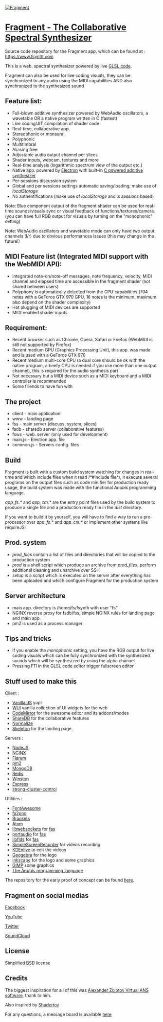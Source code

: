 [![Fragment](https://www.fsynth.com/data/fs_screenshot_logo.png)](https://www.fsynth.com)

# [Fragment - The Collaborative Spectral Synthesizer](https://www.fsynth.com)

Source code repository for the Fragment app. which can be found at : https://www.fsynth.com

This is a web. spectral synthesizer powered by live [GLSL code](https://en.wikipedia.org/wiki/OpenGL_Shading_Language).

Fragment can also be used for live coding visuals, they can be synchronized to any audio using the MIDI capabilities AND also synchronized to the synthesized sound

## Feature list:

 * Full-blown additive synthesizer powered by WebAudio oscillators, a wavetable OR a native program written in C (fastest)
 * Live coding/JIT compilation of shader code
 * Real-time, collaborative app.
 * Stereophonic or monaural
 * Polyphonic
 * Multitimbral
 * Aliasing free
 * Adjustable audio output channel per slices
 * Shader inputs, webcam, textures and more
 * Real-time analysis (logarithmic spectrum view of the output etc.)
 * Native app. powered by [Electron](http://electron.atom.io/) with built-in [C powered additive synthesizer](https://github.com/grz0zrg/fas)
 * Per-sessions discussion system
 * Global and per sessions settings automatic saving/loading; make use of *localStorage*
 * No authentifications (make use of *localStorage* and is *sessions* based)

 Note: Blue component output of the fragment shader can be used for real-time sounds/visuals sync or visual feedback of functions/textures/camera. (you can have full RGB output for visuals by turning on the "monophonic" setting)
 
 Note: WebAudio oscillators and wavetable mode can only have two output channels (l/r) due to obvious performances issues (this may change in the future!)
 
## MIDI Feature list (Integrated MIDI support with the WebMIDI API):

 * Integrated note-on/note-off messages, note frequency, velocity, MIDI channel and elapsed time are accessible in the fragment shader (not shared between users)
 * Polyphony is automatically detected from the GPU capabilities (704 notes with a GeForce GTX 970 GPU, 16 notes is the minimum, maximum also depend on the shader complexity)
 * Hot plugging of MIDI devices are supported
 * MIDI enabled shader inputs
 
## Requirement:

 * Recent browser such as Chrome, Opera, Safari or Firefox (WebMIDI is still not supported by Firefox)
 * Recent medium GPU (Graphics Processing Unit), this app. was made and is used with a GeForce GTX 970
 * Recent medium multi-core CPU (a dual core should be ok with the native program, a beefy CPU is needed if you use more than one output channel), this is required for the audio synthesis part
 * Not necessary but a MIDI device such as a MIDI keyboard and a MIDI controller is recommended
 * Some friends to have fun with

## The project

 * client - main application
 * www - landing page
 * fss - main server (discuss. system, slices)
 * fsdb - sharedb server (collaborative features)
 * fsws - web. server (only used for development)
 * main.js - Electron app. file
 * common.js - Servers config. files

## Build

Fragment is built with a custom build system watching for changes in real-time and which include files when it read /\*#include file\*/, it execute several programs on the output files such as code minifier for production ready usage, the build system was made with the functional *Anubis* programming language.

_app_fs.\*_ and _app_cm.\*_ are the entry point files used by the build system to produce a single file and a production ready file in the *dist* directory.

If you want to build it by yourself, you will have to find a way to run a pre-processor over _app_fs.\*_ and _app_cm.\*_ or implement other systems like requireJS!

## Prod. system

 * *prod_files* contain a list of files and directories that will be copied to the production system
 * *prod* is a shell script which produce an archive from *prod_files*, perform additional cleaning and unarchive over SSH
 * *setup* is a script which is executed on the server after everything has been uploaded and which configure Fragment for the production system

## Server architecture

 * main app. directory is /home/fs/fsynth with user "fs"
 * NGINX reverse proxy for fsdb/fss, simple NGINX rules for landing page and main app.
 * pm2 is used as a process manager
 
## Tips and tricks

 * If you enable the *monophonic* setting, you have the RGB output for live coding visuals which can be fully synchronized with the synthesized sounds which will be synthesized by using the alpha channel
 * Pressing F11 in the GLSL code editor trigger fullscreen editor

## Stuff used to make this

Client :
 * [Vanilla JS](http://vanilla-js.com/) yup!
 * [WUI](https://github.com/grz0zrg/wui) vanilla collection of UI widgets for the web
 * [CodeMirror](http://codemirror.net/) for the awesome editor and its addons/modes
 * [ShareDB](https://github.com/share/sharedb/) for the collaborative features
 * [Normalize](https://necolas.github.io/normalize.css/)
 * [Skeleton](http://getskeleton.com/) for the landing page

Servers :
 * [NodeJS](https://nodejs.org/en/)
 * [NGINX](https://www.nginx.com/)
 * [Flarum](http://flarum.org/)
 * [pm2](https://github.com/Unitech/pm2)
 * [MongoDB](https://www.mongodb.com)
 * [Redis](https://redis.io/)
 * [Winston](https://github.com/winstonjs/winston)
 * [Express](http://expressjs.com/)
 * [strong-cluster-control](https://github.com/strongloop/strong-cluster-control)

Utilities :
 * [FontAwesome](http://fontawesome.io/)
 * [fa2png](http://fa2png.io/)
 * [Brackets](http://brackets.io/)
 * [Atom](https://atom.io/)
 * [libwebsockets](https://libwebsockets.org/) for [fas](https://github.com/grz0zrg/fas)
 * [portaudio](http://www.portaudio.com/) for [fas](https://github.com/grz0zrg/fas)
 * [libflds](http://liblfds.org/) for [fas](https://github.com/grz0zrg/fas)
 * [SimpleScreenRecorder](http://www.maartenbaert.be/simplescreenrecorder/) for videos recording
 * [KDEnlive](https://kdenlive.org/) to edit the videos
 * [Geogebra](https://kdenlive.org/) for the logo
 * [Inkscape](https://www.inkscape.org) for the logo and some graphics
 * [GIMP](https://www.gimp.org/) some graphics
 * [The Anubis programming language](http://redmine.anubis-language.com/)

The repository for the early proof of concept can be found [here](https://github.com/grz0zrg/fs).

## Fragment on social medias

[Facebook](https://www.facebook.com/fsynth/)

[YouTube](https://www.youtube.com/channel/UC2CJFT1_ybPcTNlT6bVG0WQ)

[Twitter](https://twitter.com/fragmentsynth)

[SoundCloud](https://soundcloud.com/fsynth/)

## License

Simplified BSD license

## Credits

The biggest inspiration for all of this was [Alexander Zolotov Virtual ANS software](http://www.warmplace.ru/soft/ans/), thank to him.

Also inspired by [Shadertoy](https://www.shadertoy.com)

For any questions, a message board is available [here](https://quiet.fsynth.com/)
